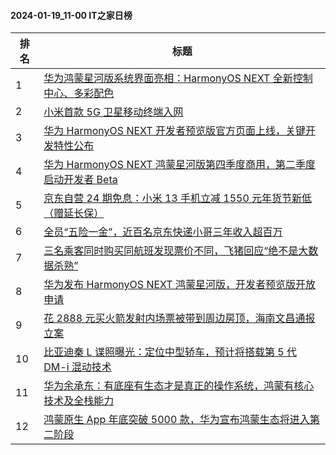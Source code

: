#### 2024-01-19_11-00  IT之家日榜

| 排名 | 标题|
| --- | ---|
| 1 | [华为鸿蒙星河版系统界面亮相：HarmonyOS NEXT 全新控制中心、多彩配色](https://www.ithome.com/0/746/012.htm) |
| 2 | [小米首款 5G 卫星移动终端入网](https://www.ithome.com/0/745/920.htm) |
| 3 | [华为 HarmonyOS NEXT 开发者预览版官方页面上线，关键开发特性公布](https://www.ithome.com/0/746/015.htm) |
| 4 | [华为 HarmonyOS NEXT 鸿蒙星河版第四季度商用，第二季度启动开发者 Beta](https://www.ithome.com/0/745/993.htm) |
| 5 | [京东自营 24 期免息：小米 13 手机立减 1550 元年货节新低（赠延长保）](https://www.ithome.com/0/745/954.htm) |
| 6 | [全员“五险一金”，近百名京东快递小哥三年收入超百万](https://www.ithome.com/0/745/909.htm) |
| 7 | [三名乘客同时购买同航班发现票价不同，飞猪回应“绝不是大数据杀熟”](https://www.ithome.com/0/745/964.htm) |
| 8 | [华为发布 HarmonyOS NEXT 鸿蒙星河版，开发者预览版开放申请](https://www.ithome.com/0/745/981.htm) |
| 9 | [花 2888 元买火箭发射内场票被带到周边房顶，海南文昌通报立案](https://www.ithome.com/0/746/022.htm) |
| 10 | [比亚迪秦 L 谍照曝光：定位中型轿车，预计将搭载第 5 代 DM-i 混动技术](https://www.ithome.com/0/745/942.htm) |
| 11 | [华为余承东：有底座有生态才是真正的操作系统，鸿蒙有核心技术及全栈能力](https://www.ithome.com/0/745/982.htm) |
| 12 | [鸿蒙原生 App 年底突破 5000 款，华为宣布鸿蒙生态将进入第二阶段](https://www.ithome.com/0/745/991.htm) |
